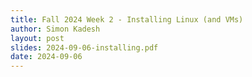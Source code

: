 ```yaml
---
title: Fall 2024 Week 2 - Installing Linux (and VMs)
author: Simon Kadesh
layout: post
slides: 2024-09-06-installing.pdf
date: 2024-09-06
---
```


